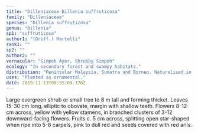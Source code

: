 ```yaml
---
title: "Dilleniaceae Dillenia suffruticosa"
family: "Dilleniaceae"
species: "Dillenia suffruticosa"
genus: "Dillenia"
sp1: "suffruticosa"
author1: "(Griff.) Martelli"
rank1: ""
sp2: ""
author2: ""
vernacular: "Simpoh Ayer, Shrubby Simpoh"
ecology: "In secondary forest and swampy habitats."
distribution: "Peninsular Malaysia, Sumatra and Borneo. Naturalised in Sri Lanka, Thailand, W. Java and Philippines."
uses: "Planted as ornamental."
date: 2019-11-13T09:35:09.176Z
---
```

Large evergreen shrub or small tree to 8 m tall and forming thicket. Leaves 15-30 cm long, elliptic to obovate, margin with shallow teeth. Flowers 8-12 cm across, yellow with yellow stamens, in branched clusters of 3-12 downward-facing flowers. Fruits c. 5 cm across, splitting open star-shaped when ripe into 5-8 carpels, pink to dull red and seeds covered with red arils.